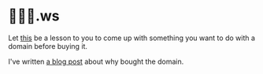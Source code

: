 # 💜🏳️‍⚧️.ws

Let [this](https://xn--c8h5289nqoa.ws) be a lesson to you to come up with something you want to do with a domain before buying it.

I've written [a blog post](https://dysphoric.dev/post/show/9/Emoji_domains__A_cautionary_tale) about why bought the domain.

